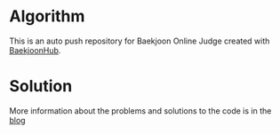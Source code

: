# Algorithm
This is an auto push repository for Baekjoon Online Judge created with [BaekjoonHub](https://github.com/BaekjoonHub/BaekjoonHub).

# Solution
More information about the problems and solutions to the code is in the [blog](https://world-of-silence.tistory.com/category/Coding%20Test)
